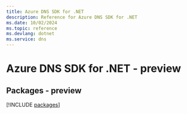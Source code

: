 ```yaml
---
title: Azure DNS SDK for .NET
description: Reference for Azure DNS SDK for .NET
ms.date: 10/02/2024
ms.topic: reference
ms.devlang: dotnet
ms.service: dns
---
```

# Azure DNS SDK for .NET - preview
## Packages - preview
[!INCLUDE [packages](dns-index.md)]